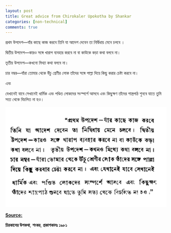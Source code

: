 ```yaml
---
layout: post
title: Great advice from Chirokaler Upokotha by Shankar
categories: [non-technical]
comments: true
---
```


প্রথম উপদেশ—যাঁর কাছে কাজ করবে তিনি যা আদেশ দেবেন তা নির্দ্বিধায় মেনে চলবে । <!-- more -->

দ্বিতীয় উপদেশ—কারও সঙ্গে খারাপ ব্যবহার করবে না বা কাউকে কড়া কথা বলবে না। 

তৃতীয় উপদেশ—কখনো মিথ্যা কথা বলবে না। 

চার নম্বর—যাঁরা তোমার থেকে উঁচু শ্রেণীর লোক তাঁদের সঙ্গে পাল্লা দিয়ে কিছু করার চেষ্টা করবে না। 

এবং 

যেখানেই যাবে সেখানেই ধার্মিক এবং পণ্ডিত লোকদের সংস্পর্শে আসবে এবং কিছুক্ষণ তাঁদের শাস্ত্রপাঠ শুনবে যাতে তুমি সত্য থেকে বিচলিত না হও। 

![useful_image](https://raw.githubusercontent.com/Shuvomoy/blog/gh-pages/assets/chirokaler_upokotha.png)

**<u>Source:</u>** 

**চিরকালের উপকথা**,
**শংকর**,
**প্রকাশকালঃ ১৯৮১**





